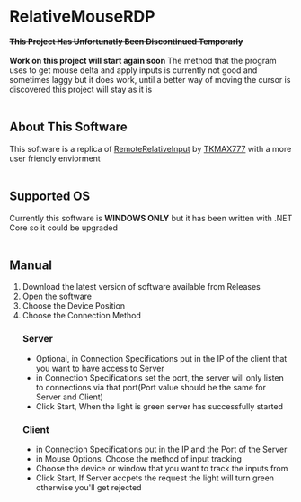 # RelativeMouseRDP
<del><B>This Project Has Unfortunatly Been Discontinued Temporarly</B></del><br><br>
<strong>Work on this project will start again soon</strong>
The method that the program uses to get mouse delta and apply inputs is currently not good and sometimes laggy but it does work, until a better way of moving the cursor is discovered this project will stay as it is<br><br>
<h2>About This Software</h2>
This software is a replica of <a href="https://github.com/TKMAX777/RemoteRelativeInput">RemoteRelativeInput</a> by <a href="https://github.com/TKMAX777">TKMAX777</a> with a more user friendly enviorment<br><br>
<h2>Supported OS</h2>
Currently this software is <b>WINDOWS ONLY</b> but it has been written with .NET Core so it could be upgraded<br><br>
<h2>Manual</h2>
<ol>
<li>Download the latest version of software available from Releases</li>
<li>Open the software</li>
<li>Choose the Device Position</li>
<li>Choose the Connection Method</li>
<h3>Server</h3>
<ul type="disc">
<li>Optional, in Connection Specifications put in the IP of the client that you want to have access to Server</li>
<li>in Connection Specifications set the port, the server will only listen to connections via that port(Port value should be the same for Server and Client)</li>
<li>Click Start, When the light is green server has successfully started</li>
</ul>
<h3>Client</h3>
<ul type="disc">
<li>in Connection Specifications put in the IP and the Port of the Server</li>
<li>in Mouse Options, Choose the method of input tracking</li>
<li>Choose the device or window that you want to track the inputs from</li>
<li>Click Start, If Server accpets the request the light will turn green otherwise you'll get rejected</li>
</ul>
</ol>
